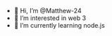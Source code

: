 - 👋 Hi, I’m @Matthew-24
- 👀 I’m interested in web 3
- 🌱 I’m currently learning node.js

<!---
Matthew-24/Matthew-24 is a ✨ special ✨ repository because its `README.md` (this file) appears on your GitHub profile.
You can click the Preview link to take a look at your changes.
--->
